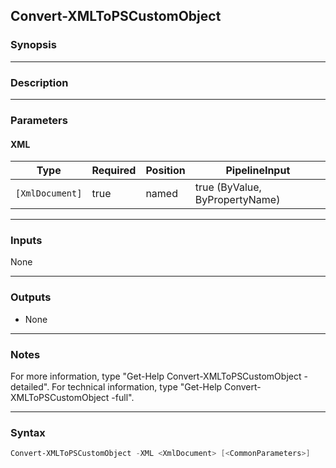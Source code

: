 Convert-XMLToPSCustomObject
---------------------------

### Synopsis

---

### Description

---

### Parameters
#### **XML**

|Type           |Required|Position|PipelineInput                 |
|---------------|--------|--------|------------------------------|
|`[XmlDocument]`|true    |named   |true (ByValue, ByPropertyName)|

---

### Inputs
None

---

### Outputs
* None

---

### Notes
For more information, type "Get-Help Convert-XMLToPSCustomObject -detailed". For technical information, type "Get-Help Convert-XMLToPSCustomObject -full".

---

### Syntax
```PowerShell
Convert-XMLToPSCustomObject -XML <XmlDocument> [<CommonParameters>]
```
